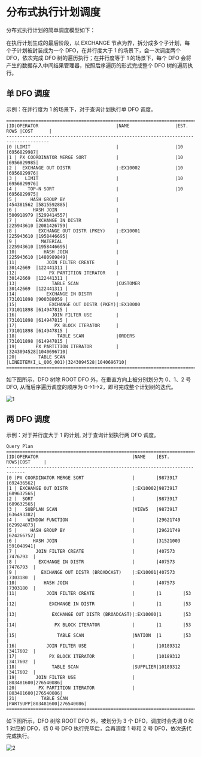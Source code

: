分布式执行计划调度 
==============================



分布式执行计划的简单调度模型如下：

在执行计划生成的最后阶段，以 EXCHANGE 节点为界，拆分成多个子计划，每个子计划被封装成为一个 DFO，在并行度大于 1 的场景下，会一次调度两个 DFO，依次完成 DFO 树的遍历执行；在并行度等于 1 的场景下，每个 DFO 会将产生的数据存入中间结果管理器，按照后序遍历的形式完成整个 DFO 树的遍历执行。

单 DFO 调度 
-----------------------------

示例：在并行度为 1 的场景下，对于查询计划执行单 DFO 调度。

    ======================================================================================
    |ID|OPERATOR                             |NAME                 |EST. ROWS |COST      |
    --------------------------------------------------------------------------------------
    |0 |LIMIT                                |                     |10        |6956829987|
    |1 | PX COORDINATOR MERGE SORT           |                     |10        |6956829985|
    |2 |  EXCHANGE OUT DISTR                 |:EX10002             |10        |6956829976|
    |3 |   LIMIT                             |                     |10        |6956829976|
    |4 |    TOP-N SORT                       |                     |10        |6956829975|
    |5 |     HASH GROUP BY                   |                     |454381562 |5815592885|
    |6 |      HASH JOIN                      |                     |500918979 |5299414557|
    |7 |       EXCHANGE IN DISTR             |                     |225943610 |2081426759|
    |8 |        EXCHANGE OUT DISTR (PKEY)    |:EX10001             |225943610 |1958446695|
    |9 |         MATERIAL                    |                     |225943610 |1958446695|
    |10|          HASH JOIN                  |                     |225943610 |1480989849|
    |11|           JOIN FILTER CREATE        |                     |30142669  |122441311 |
    |12|            PX PARTITION ITERATOR    |                     |30142669  |122441311 |
    |13|             TABLE SCAN              |CUSTOMER             |30142669  |122441311 |
    |14|           EXCHANGE IN DISTR         |                     |731011898 |900388059 |
    |15|            EXCHANGE OUT DISTR (PKEY)|:EX10000             |731011898 |614947815 |
    |16|             JOIN FILTER USE         |                     |731011898 |614947815 |
    |17|              PX BLOCK ITERATOR      |                     |731011898 |614947815 |
    |18|               TABLE SCAN            |ORDERS               |731011898 |614947815 |
    |19|       PX PARTITION ITERATOR         |                     |3243094528|1040696710|
    |20|        TABLE SCAN                   |LINEITEM(I_L_Q06_001)|3243094528|1040696710|
    ======================================================================================



如下图所示，DFO 树除 ROOT DFO 外，在垂直方向上被分别划分为 0、1、2 号 DFO, 从而后序遍历调度的顺序为 0-\>1-\>2，即可完成整个计划树的迭代。

![1](https://static-aliyun-doc.oss-accelerate.aliyuncs.com/assets/img/zh-CN/4765994061/p179917.jpg)

两 DFO 调度 
-----------------------------

示例：对于并行度大于 1 的计划, 对于查询计划执行两 DFO 调度。

    Query Plan
    =============================================================================
    |ID|OPERATOR                                   |NAME    |EST. ROWS|COST     |
    -----------------------------------------------------------------------------
    |0 |PX COORDINATOR MERGE SORT                  |        |9873917  |692436562|
    |1 | EXCHANGE OUT DISTR                        |:EX10002|9873917  |689632565|
    |2 |  SORT                                     |        |9873917  |689632565|
    |3 |   SUBPLAN SCAN                            |VIEW5   |9873917  |636493382|
    |4 |    WINDOW FUNCTION                        |        |29621749 |629924873|
    |5 |     HASH GROUP BY                         |        |29621749 |624266752|
    |6 |      HASH JOIN                            |        |31521003 |591048941|
    |7 |       JOIN FILTER CREATE                  |        |407573   |7476793  |
    |8 |        EXCHANGE IN DISTR                  |        |407573   |7476793  |
    |9 |         EXCHANGE OUT DISTR (BROADCAST)    |:EX10001|407573   |7303180  |
    |10|          HASH JOIN                        |        |407573   |7303180  |
    |11|           JOIN FILTER CREATE              |        |1        |53       |
    |12|            EXCHANGE IN DISTR              |        |1        |53       |
    |13|             EXCHANGE OUT DISTR (BROADCAST)|:EX10000|1        |53       |
    |14|              PX BLOCK ITERATOR            |        |1        |53       |
    |15|               TABLE SCAN                  |NATION  |1        |53       |
    |16|           JOIN FILTER USE                 |        |10189312 |3417602  |
    |17|            PX BLOCK ITERATOR              |        |10189312 |3417602  |
    |18|             TABLE SCAN                    |SUPPLIER|10189312 |3417602  |
    |19|       JOIN FILTER USE                     |        |803481600|276540086|
    |20|        PX PARTITION ITERATOR              |        |803481600|276540086|
    |21|         TABLE SCAN                        |PARTSUPP|803481600|276540086|
    =============================================================================



如下图所示，DFO 树除 ROOT DFO 外，被划分为 3 个 DFO，调度时会先调 0 和 1 对应的 DFO，待 0 号 DFO 执行完毕后，会再调度 1 号和 2 号 DFO，依次迭代完成执行。

![2](https://static-aliyun-doc.oss-accelerate.aliyuncs.com/assets/img/zh-CN/4765994061/p179918.jpg)

